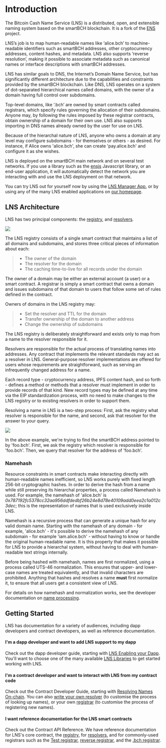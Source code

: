 # Introduction

The Bitcoin Cash Name Service (LNS) is a distributed, open, and extensible naming system based on the smartBCH blockchain. It is a fork of the [ENS](https://ens.domains) project.

LNS’s job is to map human-readable names like ‘alice.bch’ to machine-readable identifiers such as smartBCH addresses, other cryptocurrency addresses, content hashes, and metadata. LNS also supports ‘reverse resolution’, making it possible to associate metadata such as canonical names or interface descriptions with smartBCH addresses.

LNS has similar goals to DNS, the Internet’s Domain Name Service, but has significantly different architecture due to the capabilities and constraints provided by the smartBCH blockchain. Like DNS, LNS operates on a system of dot-separated hierarchical names called domains, with the owner of a domain having full control over subdomains.

Top-level domains, like ‘.bch’ are owned by smart contracts called registrars, which specify rules governing the allocation of their subdomains. Anyone may, by following the rules imposed by these registrar contracts, obtain ownership of a domain for their own use. LNS also supports importing in DNS names already owned by the user for use on LNS.

Because of the hierarchal nature of LNS, anyone who owns a domain at any level may configure subdomains - for themselves or others - as desired. For instance, if Alice owns 'alice.bch', she can create 'pay.alice.bch' and configure it as she wishes.

LNS is deployed on the smartBCH main network and on several test networks. If you use a library such as the [ensjs](https://www.npmjs.com/package/@ensdomains/ensjs) Javascript library, or an end-user application, it will automatically detect the network you are interacting with and use the LNS deployment on that network.

You can try LNS out for yourself now by using the [LNS Manager App](https://app.bch.domains), or by using any of the many LNS enabled applications on [our homepage](https://bch.domains).

## LNS Architecture

LNS has two principal components: the [registry](contract-api-reference/lns.md), and [resolvers](contract-api-reference/publicresolver.md).

![](<.gitbook/assets/ens-architecture (1).png>)

The LNS registry consists of a single smart contract that maintains a list of all domains and subdomains, and stores three critical pieces of information about each:

> * The owner of the domain
> * The resolver for the domain
> * The caching time-to-live for all records under the domain

The owner of a domain may be either an external account (a user) or a smart contract. A registrar is simply a smart contract that owns a domain and issues subdomains of that domain to users that follow some set of rules defined in the contract.

Owners of domains in the LNS registry may:

> * Set the resolver and TTL for the domain
> * Transfer ownership of the domain to another address
> * Change the ownership of subdomains

The LNS registry is deliberately straightforward and exists only to map from a name to the resolver responsible for it.

Resolvers are responsible for the actual process of translating names into addresses. Any contract that implements the relevant standards may act as a resolver in LNS. General-purpose resolver implementations are offered for users whose requirements are straightforward, such as serving an infrequently changed address for a name.

Each record type - cryptocurrency address, IPFS content hash, and so forth - defines a method or methods that a resolver must implement in order to provide records of that kind. New record types may be defined at any time via the EIP standardization process, with no need to make changes to the LNS registry or to existing resolvers in order to support them.

Resolving a name in LNS is a two-step process: First, ask the registry what resolver is responsible for the name, and second, ask that resolver for the answer to your query.

![](https://lh5.googleusercontent.com/\_OPPzaxTxKggx9HuxloeWtK8ggEfIIBKRCEA6BKMwZdzAfUpIY6cz7NK5CFmiuw7TwknbhFNVRCJsswHLqkxUEJ5KdRzpeNbyg8\_H9d2RZdG28kgipT64JyPZUP--bAizozaDcxCq34)

In the above example, we're trying to find the smartBCH address pointed to by 'foo.bch'. First, we ask the registry which resolver is responsible for 'foo.bch'. Then, we query that resolver for the address of 'foo.bch'.

### Namehash

Resource constraints in smart contracts make interacting directly with human-readable names inefficient, so LNS works purely with fixed length 256-bit cryptographic hashes. In order to derive the hash from a name while still preserving its hierarchal properties, a process called Namehash is used. For example, the namehash of 'alice.bch' is _0x787192fc5378cc32aa956ddfdedbf26b24e8d78e40109add0eea2c1a012c3dec_; this is the representation of names that is used exclusively inside LNS.

Namehash is a recursive process that can generate a unique hash for any valid domain name. Starting with the namehash of any domain - for example, 'alice.bch' - it's possible to derive the namehash of any subdomain - for example 'iam.alice.bch' - without having to know or handle the original human-readable name. It is this property that makes it possible for LNS to provide a hierarchal system, without having to deal with human-readable text strings internally.

Before being hashed with namehash, names are first normalized, using a process called UTS-46 normalization. This ensures that upper- and lower-case names are treated equivalently, and that invalid characters are prohibited. Anything that hashes and resolves a name **must** first normalize it, to ensure that all users get a consistent view of LNS.

For details on how namehash and normalization works, see the developer documentation on [name processing](contract-api-reference/name-processing.md).

## Getting Started

LNS has documentation for a variety of audiences, including dapp developers and contract developers, as well as reference documentation.

#### I'm a dapp developer and want to add LNS support to my dapp

Check out the dapp developer guide, starting with [LNS Enabling your Dapp](dapp-developer-guide/lns-enabling-your-dapp.md). You'll want to choose one of the many available [LNS Libraries](dapp-developer-guide/lns-libraries.md) to get started working with LNS.

#### I'm a contract developer and want to interact with LNS from my contract code

Check out the Contract Developer Guide, starting with [Resolving Names On-chain](contract-developer-guide/resolving-names-on-chain.md). You can also [write your own resolver](contract-developer-guide/writing-a-resolver.md) (to customise the process of looking up names), or your own [registrar](contract-developer-guide/writing-a-registrar.md) (to customise the process of registering new names).

#### I want reference documentation for the LNS smart contracts

Check out the Contract API Reference. We have reference documentation for LNS's core contract, the [registry](contract-api-reference/lns.md), for [resolvers](contract-api-reference/publicresolver.md), and for commonly-used registrars such as the [Test registrar](contract-api-reference/testregistrar.md), [reverse registrar](contract-api-reference/reverseregistrar.md), and the [.bch registrar](contract-api-reference/.bch-permanent-registrar/).
